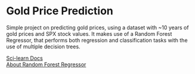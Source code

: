 # Gold Price Prediction

Simple project on predicting gold prices, using a dataset with ~10 years of gold prices and SPX stock values. It makes use of a Random Forest Regressor, that performs both regression and classification tasks with the use of multiple decision trees.



[Sci-learn Docs](https://scikit-learn.org/stable/modules/generated/sklearn.ensemble.RandomForestRegressor.html) <br>
[About Random Forest Regressor](https://www.geeksforgeeks.org/random-forest-regression-in-python/)
